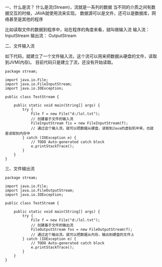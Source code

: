 一、什么是流？
什么是流(Stream)，流就是一系列的数据
当不同的介质之间有数据交互的时候，JAVA就使用流来实现。
数据源可以是文件，还可以是数据库，网络甚至是其他的程序

比如读取文件的数据到程序中，站在程序的角度来看，就叫做输入流
输入流： InputStream
输出流： OutputStream

二、文件输入流

如下代码，就建立了一个文件输入流，这个流可以用来把数据从硬盘的文件，读取到JVM(内存)。
目前代码只是建立了流，还没有开始读取。

    package stream;
     
    import java.io.File;
    import java.io.FileInputStream;
    import java.io.IOException;
 
    public class TestStream {
     
        public static void main(String[] args) {
            try {
                File f = new File("d:/lol.txt");
                // 创建基于文件的输入流
                FileInputStream fis = new FileInputStream(f);
                // 通过这个输入流，就可以把数据从硬盘，读取到Java的虚拟机中来，也就是读取到内存中
            } catch (IOException e) {
                // TODO Auto-generated catch block
                e.printStackTrace();
            }
        }
    }

三、文件输出流

    package stream;
      
    import java.io.File;
    import java.io.FileOutputStream;
    import java.io.IOException;
      
    public class TestStream {
  
        public static void main(String[] args) {
            try {
                File f = new File("d:/lol.txt");
                // 创建基于文件的输出流
                FileOutputStream fos = new FileOutputStream(f);
                // 通过这个输出流，就可以把数据从内存，输出到硬盘的文件上
            } catch (IOException e) {
                // TODO Auto-generated catch block
                e.printStackTrace();
            }
        }
    }